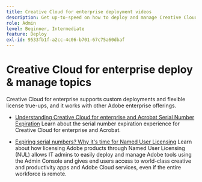 ```yaml
---
title: Creative Cloud for enterprise deployment videos
description: Get up-to-speed on how to deploy and manage Creative Cloud for enterprise apps
role: Admin
level: Beginner, Intermediate
feature: Deploy
exl-id: 9533fb1f-a2cc-4c06-b701-67c75a60dbaf
---
```

# Creative Cloud for enterprise deploy & manage topics

Creative Cloud for enterprise supports custom deployments and flexible license true-ups, and it works with other Adobe enterprise offerings.

* [Understanding Creative Cloud for enterprise and Acrobat Serial Number Expiration](cceserial.md)
  Learn about the serial number expiration experience for Creative Cloud for enterprise and Acrobat.

* [Expiring serial numbers? Why it's time for Named User Licensing](nameduserlicensing.md)
  Learn about how licensing Adobe products through Named User Licensing (NUL) allows IT admins to easily deploy and manage Adobe tools using the Admin Console and gives end users access to world-class creative and productivity apps and Adobe Cloud services, even if the entire workforce is remote.

